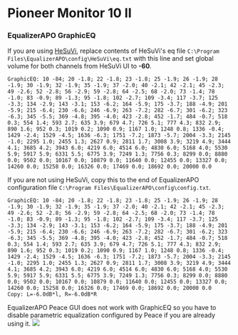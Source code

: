# Pioneer Monitor 10 II
### EqualizerAPO GraphicEQ
If you are using [HeSuVi](https://sourceforge.net/projects/hesuvi/), replace contents of HeSuVi's eq file `C:\Program Files\EqualizerAPO\config\HeSuVi\eq.txt` with this line and set global volume for both channels from HeSuVi UI to **-60**.
```
GraphicEQ: 10 -84; 20 -1.8; 22 -1.8; 23 -1.8; 25 -1.9; 26 -1.9; 28 -1.9; 30 -1.9; 32 -1.9; 35 -1.9; 37 -2.0; 40 -2.1; 42 -2.1; 45 -2.3; 49 -2.6; 52 -2.8; 56 -2.9; 59 -2.8; 64 -2.5; 68 -2.0; 73 -1.4; 78 -1.0; 83 -0.9; 89 -1.3; 95 -1.8; 102 -2.7; 109 -3.4; 117 -3.7; 125 -3.3; 134 -2.9; 143 -3.1; 153 -6.2; 164 -5.9; 175 -3.7; 188 -4.9; 201 -5.9; 215 -6.4; 230 -6.6; 246 -6.9; 263 -7.2; 282 -6.7; 301 -6.2; 323 -6.3; 345 -5.5; 369 -4.8; 395 -4.0; 423 -2.8; 452 -1.7; 484 -0.7; 518 0.3; 554 1.4; 593 2.7; 635 3.9; 679 4.7; 726 5.1; 777 4.3; 832 2.9; 890 1.6; 952 0.3; 1019 0.2; 1090 0.9; 1167 1.0; 1248 0.8; 1336 -0.4; 1429 -2.4; 1529 -4.5; 1636 -6.3; 1751 -7.2; 1873 -5.7; 2004 -3.3; 2145 -1.0; 2295 1.0; 2455 1.3; 2627 0.9; 2811 1.7; 3008 3.9; 3219 4.9; 3444 4.1; 3685 4.2; 3943 6.0; 4219 6.0; 4514 6.0; 4830 6.0; 5168 4.0; 5530 5.9; 5917 5.9; 6331 5.5; 6775 3.9; 7249 1.3; 7756 0.3; 8299 0.0; 8880 0.0; 9502 0.0; 10167 0.0; 10879 0.0; 11640 0.0; 12455 0.0; 13327 0.0; 14260 0.0; 15258 0.0; 16326 0.0; 17469 0.0; 18692 0.0; 20000 0.0
```
If you are not using HeSuVi, copy this to the end of EqualizerAPO configuration file `C:\Program Files\EqualizerAPO\config\config.txt`.
```
GraphicEQ: 10 -84; 20 -1.8; 22 -1.8; 23 -1.8; 25 -1.9; 26 -1.9; 28 -1.9; 30 -1.9; 32 -1.9; 35 -1.9; 37 -2.0; 40 -2.1; 42 -2.1; 45 -2.3; 49 -2.6; 52 -2.8; 56 -2.9; 59 -2.8; 64 -2.5; 68 -2.0; 73 -1.4; 78 -1.0; 83 -0.9; 89 -1.3; 95 -1.8; 102 -2.7; 109 -3.4; 117 -3.7; 125 -3.3; 134 -2.9; 143 -3.1; 153 -6.2; 164 -5.9; 175 -3.7; 188 -4.9; 201 -5.9; 215 -6.4; 230 -6.6; 246 -6.9; 263 -7.2; 282 -6.7; 301 -6.2; 323 -6.3; 345 -5.5; 369 -4.8; 395 -4.0; 423 -2.8; 452 -1.7; 484 -0.7; 518 0.3; 554 1.4; 593 2.7; 635 3.9; 679 4.7; 726 5.1; 777 4.3; 832 2.9; 890 1.6; 952 0.3; 1019 0.2; 1090 0.9; 1167 1.0; 1248 0.8; 1336 -0.4; 1429 -2.4; 1529 -4.5; 1636 -6.3; 1751 -7.2; 1873 -5.7; 2004 -3.3; 2145 -1.0; 2295 1.0; 2455 1.3; 2627 0.9; 2811 1.7; 3008 3.9; 3219 4.9; 3444 4.1; 3685 4.2; 3943 6.0; 4219 6.0; 4514 6.0; 4830 6.0; 5168 4.0; 5530 5.9; 5917 5.9; 6331 5.5; 6775 3.9; 7249 1.3; 7756 0.3; 8299 0.0; 8880 0.0; 9502 0.0; 10167 0.0; 10879 0.0; 11640 0.0; 12455 0.0; 13327 0.0; 14260 0.0; 15258 0.0; 16326 0.0; 17469 0.0; 18692 0.0; 20000 0.0
Copy: L=-6.0dB*l, R=-6.0dB*R
```
EqualizerAPO Peace GUI does not work with GraphicEQ so you have to disable parametric equalization configured by Peace if you are already using it.
![](https://raw.githubusercontent.com/jaakkopasanen/AutoEq/master/results/Sonoma%20Model%20One/innerfidelity/onear/Pioneer%20Monitor%2010%20II/Pioneer%20Monitor%2010%20II.png)

